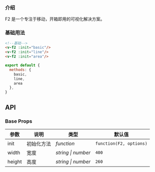 ### 介绍

F2 是一个专注于移动，开箱即用的可视化解决方案。

### 基础用法

```html
<!--基础-->
<v-f2 :init="basic"/>
<v-f2 :init="line"/>
<v-f2 :init="area"/>
```

```js
export default {
  methods: {
    basic,
    line,
    area
  },
}
```

## API

### Base Props

| 参数   | 说明           | 类型      | 默认值 |
| ------ | -------------- | --------- | ------ |
| init | 初始化方法 | _function_  | `function(F2, options)`    |
| width | 宽度 | _string \| number_  | `400`    |
| height | 高度 | _string \| number_  | `260`    |
